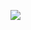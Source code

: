 ![](https://www.plantuml.com/plantuml/png/XL8nQiGm4EprYgr2hhWFk3ZEc1I15COcwHLhRI-H9I6jVJb2_fwLKyG6GogXcT7i3AjhOXrvdgoos3EmXqZ3o60eOiVadLB5Qy9OW2fACv6Zn56pNu4geY66IaS3bP-2TlS2T89knPNA5jeD5g76sCkbrhVqfLGsXFFv0eylVY1tsW0jsXuQ76GCnZsXOpT2kMYo-bqidzs2JeBSJx2HbSR0WnXCVa7eev-W7Nq8v8OSaxUErOZTXvztM8CTeRoK4ocmMAjTwrtg0wQP7RJQOXA7uFEy0z7JPwR-r-KkVosF5BKKz8om5f3ThP93vHlXRTlgTqN7tBUweZFo9tu0)
